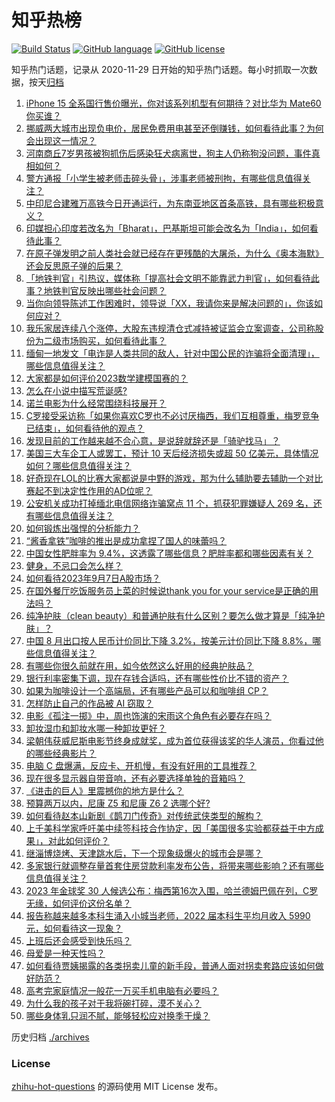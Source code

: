 # 知乎热榜
[![Build Status](https://github.com/ToWeLong/zhihu-hot-questions/workflows/CI/badge.svg)](https://github.com/ToWeLong/zhihu-hot-questions/actions)
[![GitHub language](https://img.shields.io/badge/language-golang-orange.svg)](https://golang.org/)
[![GitHub license](https://img.shields.io/github/license/ToWeLong/zhihu-hot-questions)](https://github.com/ToWeLong/zhihu-hot-questions/blob/main/LICENSE)

知乎热门话题，记录从 2020-11-29 日开始的知乎热门话题。每小时抓取一次数据，按天[归档](./archives)

<!-- BEGIN -->

1. [iPhone 15 全系国行售价曝光，你对该系列机型有何期待？对比华为 Mate60 你买谁？](https://www.zhihu.com/question/620768395)
1. [挪威两大城市出现负电价，居民免费用电甚至还倒赚钱，如何看待此事？为何会出现这一情况？](https://www.zhihu.com/question/620736749)
1. [河南商丘7岁男孩被狗抓伤后感染狂犬病离世，狗主人仍称狗没问题，事件真相如何？](https://www.zhihu.com/question/620768560)
1. [警方通报「小学生被老师击碎头骨」，涉事老师被刑拘，有哪些信息值得关注？](https://www.zhihu.com/question/620915121)
1. [中印尼合建雅万高铁今日开通运行，为东南亚地区首条高铁，具有哪些积极意义？](https://www.zhihu.com/question/620907969)
1. [印媒担心印度若改名为「Bharat」，巴基斯坦可能会改名为「India」，如何看待此事？](https://www.zhihu.com/question/620888066)
1. [在原子弹发明之前人类社会就已经存在更残酷的大屠杀，为什么《奥本海默》还会反思原子弹的后果？](https://www.zhihu.com/question/620640702)
1. [「地铁判官」引热议，媒体称「提高社会文明不能靠武力判官」，如何看待此事？地铁判官反映出哪些社会问题？](https://www.zhihu.com/question/620751974)
1. [当你向领导陈述工作困难时，领导说「XX，我请你来是解决问题的」，你该如何应对？](https://www.zhihu.com/question/620887976)
1. [我乐家居连续八个涨停，大股东违规清仓式减持被证监会立案调查，公司称股份为二级市场购买，如何看待此事？](https://www.zhihu.com/question/620897341)
1. [缅甸一地发文「电诈是人类共同的敌人，针对中国公民的诈骗将全面清理」，哪些信息值得关注？](https://www.zhihu.com/question/620790251)
1. [大家都是如何评价2023数学建模国赛的？](https://www.zhihu.com/question/620620554)
1. [怎么在小说中描写荒诞感?](https://www.zhihu.com/question/619311413)
1. [诺兰电影为什么经常围绕科技展开？](https://www.zhihu.com/question/619674923)
1. [C罗接受采访称「如果你喜欢C罗也不必讨厌梅西，我们互相尊重，梅罗竞争已结束」，如何看待他的观点？](https://www.zhihu.com/question/620869061)
1. [发现目前的工作越来越不合心意，是说辞就辞还是「骑驴找马」？](https://www.zhihu.com/question/620467859)
1. [美国三大车企工人或罢工，预计 10 天后经济损失或超 50 亿美元，具体情况如何？哪些信息值得关注？](https://www.zhihu.com/question/620754281)
1. [好奇现在LOL的比赛大家都说是中野的游戏，那为什么辅助要去辅助一个对比赛起不到决定性作用的AD位呢？](https://www.zhihu.com/question/620716785)
1. [公安机关成功打掉缅北电信网络诈骗窝点 11 个，抓获犯罪嫌疑人 269 名，还有哪些信息值得关注？](https://www.zhihu.com/question/620603263)
1. [如何锻炼出强悍的分析能力？](https://www.zhihu.com/question/29035318)
1. [“酱香拿铁”咖啡的推出是成功拿捏了国人的味蕾吗？](https://www.zhihu.com/question/620706537)
1. [中国女性肥胖率为 9.4%，这透露了哪些信息？肥胖率都和哪些因素有关？](https://www.zhihu.com/question/620493977)
1. [健身，不忌口会怎么样？](https://www.zhihu.com/question/386482350)
1. [如何看待2023年9月7日A股市场？](https://www.zhihu.com/question/620874940)
1. [在国外餐厅吃饭服务员上菜的时候说thank you for your service是正确的用法吗？](https://www.zhihu.com/question/620614801)
1. [纯净护肤（clean beauty）和普通护肤有什么区别？要怎么做才算是「纯净护肤」？](https://www.zhihu.com/question/620630860)
1. [中国 8 月出口按人民币计价同比下降 3.2%，按美元计价同比下降 8.8%，哪些信息值得关注？](https://www.zhihu.com/question/620887896)
1. [有哪些你很久前就在用，如今依然这么好用的经典护肤品？](https://www.zhihu.com/question/620630821)
1. [银行利率密集下调，现在存钱合适吗，还有哪些性价比不错的资产？](https://www.zhihu.com/question/620819275)
1. [如果为咖啡设计一个高端局，还有哪些产品可以和咖啡组 CP？](https://www.zhihu.com/question/620488722)
1. [怎样防止自己的作品被 AI 窃取？](https://www.zhihu.com/question/595671715)
1. [电影《孤注一掷》中，周也饰演的宋雨这个角色有必要存在吗？](https://www.zhihu.com/question/618675474)
1. [卸妆湿巾和卸妆水哪一种卸妆更好？](https://www.zhihu.com/question/617523769)
1. [梁朝伟获威尼斯电影节终身成就奖，成为首位获得该奖的华人演员，你看过他的哪些经典影片？](https://www.zhihu.com/question/592186899)
1. [电脑 C 盘爆满，反应卡、开机慢，有没有好用的工具推荐？](https://www.zhihu.com/question/619847192)
1. [现在很多显示器自带音响，还有必要选择单独的音箱吗？](https://www.zhihu.com/question/617958457)
1. [《进击的巨人》里震撼你的地方是什么？](https://www.zhihu.com/question/438506409)
1. [预算两万以内，尼康 Z5 和尼康 Z6 2 选哪个好?](https://www.zhihu.com/question/619436272)
1. [如何看待赵本山新剧《鹊刀门传奇》对传统武侠类型的解构？](https://www.zhihu.com/question/618539298)
1. [上千美科学家呼吁美中续签科技合作协定，因「美国很多实验都获益于中方成果」，对此如何评价？](https://www.zhihu.com/question/620769399)
1. [继淄博烧烤、天津跳水后，下一个现象级爆火的城市会是哪？](https://www.zhihu.com/question/620769848)
1. [多家银行就调整存量首套住房贷款利率发布公告，将带来哪些影响？还有哪些信息值得关注？](https://www.zhihu.com/question/620882696)
1. [2023 年金球奖 30 人候选公布：梅西第16次入围，哈兰德姆巴佩在列，C罗无缘，如何评价这份名单？](https://www.zhihu.com/question/620868410)
1. [报告称越来越多本科生涌入小城当老师，2022 届本科生平均月收入 5990 元，如何看待这一现象？](https://www.zhihu.com/question/620882580)
1. [上班后还会感受到快乐吗？](https://www.zhihu.com/question/620870927)
1. [母爱是一种天性吗？](https://www.zhihu.com/question/23314298)
1. [如何看待贾姨揭露的各类拐卖儿童的新手段，普通人面对拐卖套路应该如何做好防范？](https://www.zhihu.com/question/620804475)
1. [高考完家庭情况一般花一万买手机电脑有必要吗？](https://www.zhihu.com/question/613641402)
1. [为什么我的孩子对于我将碗打碎，漠不关心？](https://www.zhihu.com/question/619532659)
1. [哪些身体乳只润不腻，能够轻松应对换季干燥？](https://www.zhihu.com/question/620630849)

<!-- END -->

历史归档 [./archives](./archives)


### License
[zhihu-hot-questions](https://github.com/towelong/zhihu-hot-questions) 的源码使用 MIT License 发布。